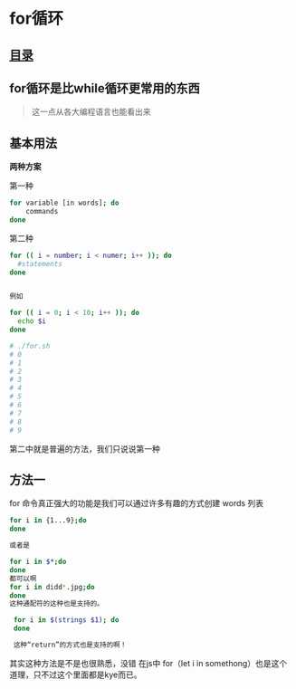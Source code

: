# for循环
## [目录](https://github.com/shgopher/GOFamily/tree/master/%E5%85%A5%E9%97%A8%E7%AF%87/%E6%93%8D%E4%BD%9C%E7%B3%BB%E7%BB%9F/shell)
## for循环是比while循环更常用的东西
> 这一点从各大编程语言也能看出来
## 基本用法

**两种方案**

第一种

```bash
for variable [in words]; do
    commands
done
```
第二种

```bash
for (( i = number; i < numer; i++ )); do
  #statements
done
```
```bash

例如

for (( i = 0; i < 10; i++ )); do
  echo $i
done

# ./for.sh
# 0
# 1
# 2
# 3
# 4
# 5
# 6
# 7
# 8
# 9
```

第二中就是普遍的方法，我们只说说第一种

## 方法一

for 命令真正强大的功能是我们可以通过许多有趣的方式创建 words 列表

```bash
for i in {1...9};do
done

或者是

for i in $*;do
done
都可以啊
for i in didd*.jpg;do
done
这种通配符的这种也是支持的。

 for i in $(strings $1); do
 done

 这种“return”的方式也是支持的啊！
```
其实这种方法是不是也很熟悉，没错 在js中 for（let i in somethong）也是这个道理，只不过这个里面都是kye而已。
